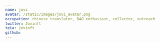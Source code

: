 ```yaml
---
name: jovi
avatar: /static/images/jovi_avatar.png
occupation: chinese translator, DAO enthusiast, collector, outreach
twitter: Jovinft
teia: jovinft
github:
---
```

